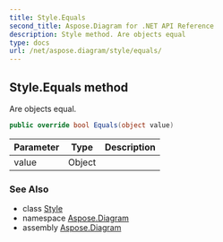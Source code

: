 ```yaml
---
title: Style.Equals
second_title: Aspose.Diagram for .NET API Reference
description: Style method. Are objects equal
type: docs
url: /net/aspose.diagram/style/equals/
---
```

## Style.Equals method

Are objects equal.

```csharp
public override bool Equals(object value)
```

| Parameter | Type | Description |
| --- | --- | --- |
| value | Object |  |

### See Also

* class [Style](../)
* namespace [Aspose.Diagram](../../style/)
* assembly [Aspose.Diagram](../../../)


